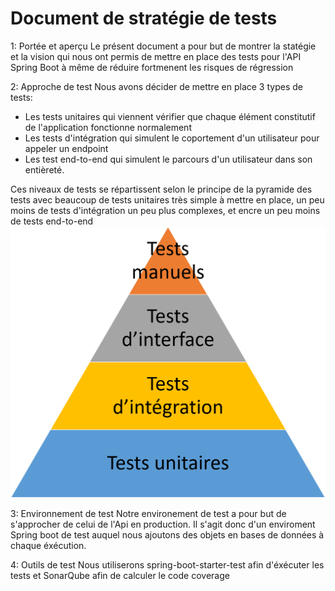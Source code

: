 # Document de stratégie de tests

1: Portée et aperçu
Le présent document a pour but de montrer la statégie et la vision qui nous ont permis de mettre en place des tests pour l'API Spring Boot à même de réduire fortmenent les risques de régression

2: Approche de test
Nous avons décider de mettre en place 3 types de tests:
 - Les tests unitaires qui viennent vérifier que chaque élément constitutif de l'application fonctionne normalement
 - Les tests d'intégration qui simulent le coportement d'un utilisateur pour appeler un endpoint
 - Les test end-to-end qui simulent le parcours d'un utilisateur dans son entièreté.

Ces niveaux de tests se répartissent selon le principe de la pyramide des tests avec beaucoup de tests unitaires très simple à mettre en place, un peu moins de tests d'intégration un peu plus complexes, et encre un peu moins de tests end-to-end
![Le principe de la pyramide des tests](../../Images/testPyramid.png "Le principe de la pyramide des tests")

3: Environnement de test
Notre environement de test a pour but de s'approcher de celui de l'Api en production. Il s'agit donc d'un enviroment Spring boot de test auquel nous ajoutons des objets en bases de données à chaque éxécution.

4: Outils de test
Nous utiliserons spring-boot-starter-test afin d'éxécuter les tests et SonarQube afin de calculer le code coverage
